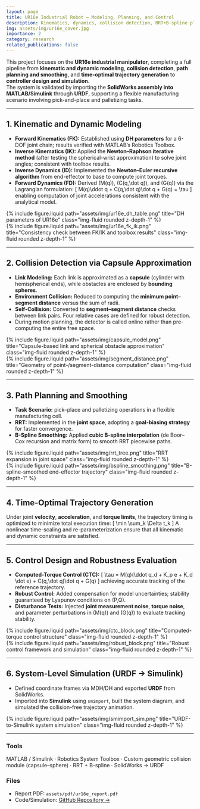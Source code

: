 ```yaml
---
layout: page
title: UR16e Industrial Robot — Modeling, Planning, and Control
description: Kinematics, dynamics, collision detection, RRT+B-spline planning, time-optimal trajectory generation, and computed-torque/robust control with Simulink-URDF simulation.
img: assets/img/ur16e_cover.jpg
importance: 2
category: research
related_publications: false
---
```


This project focuses on the **UR16e industrial manipulator**, completing a full pipeline from **kinematic and dynamic modeling**, **collision detection**, **path planning and smoothing**, and **time-optimal trajectory generation** to **controller design and simulation**.  
The system is validated by importing the **SolidWorks assembly into MATLAB/Simulink** through **URDF**, supporting a flexible manufacturing scenario involving pick-and-place and palletizing tasks.

---

## 1. Kinematic and Dynamic Modeling

- **Forward Kinematics (FK):** Established using **DH parameters** for a 6-DOF joint chain; results verified with MATLAB’s Robotics Toolbox.  
- **Inverse Kinematics (IK):** Applied the **Newton–Raphson iterative method** (after testing the spherical-wrist approximation) to solve joint angles; consistent with toolbox results.  
- **Inverse Dynamics (ID):** Implemented the **Newton–Euler recursive algorithm** from end-effector to base to compute joint torques.  
- **Forward Dynamics (FD):** Derived \(M(q)\), \(C(q,\dot q)\), and \(G(q)\) via the Lagrangian formulation:
  \[
  M(q)\ddot q + C(q,\dot q)\dot q + G(q) = \tau
  \]
  enabling computation of joint accelerations consistent with the analytical model.

<div class="row">
  <div class="col-sm mt-3 mt-md-0">
    {% include figure.liquid path="assets/img/ur16e_dh_table.png" title="DH parameters of UR16e" class="img-fluid rounded z-depth-1" %}
  </div>
  <div class="col-sm mt-3 mt-md-0">
    {% include figure.liquid path="assets/img/ur16e_fk_ik.png" title="Consistency check between FK/IK and toolbox results" class="img-fluid rounded z-depth-1" %}
  </div>
</div>

---

## 2. Collision Detection via Capsule Approximation

- **Link Modeling:** Each link is approximated as a **capsule** (cylinder with hemispherical ends), while obstacles are enclosed by **bounding spheres**.  
- **Environment Collision:** Reduced to computing the **minimum point–segment distance** versus the sum of radii.  
- **Self-Collision:** Converted to **segment–segment distance** checks between link pairs. Four relative cases are defined for robust detection.  
- During motion planning, the detector is called online rather than pre-computing the entire free space.

<div class="row">
  <div class="col-sm mt-3 mt-md-0">
    {% include figure.liquid path="assets/img/capsule_model.png" title="Capsule-based link and spherical obstacle approximation" class="img-fluid rounded z-depth-1" %}
  </div>
  <div class="col-sm mt-3 mt-md-0">
    {% include figure.liquid path="assets/img/segment_distance.png" title="Geometry of point-/segment-distance computation" class="img-fluid rounded z-depth-1" %}
  </div>
</div>

---

## 3. Path Planning and Smoothing

- **Task Scenario:** pick–place and palletizing operations in a flexible manufacturing cell.  
- **RRT:** Implemented in the **joint space**, adopting a **goal-biasing strategy** for faster convergence.  
- **B-Spline Smoothing:** Applied **cubic B-spline interpolation** (de Boor–Cox recursion and matrix form) to smooth RRT piecewise paths.

<div class="row">
  <div class="col-sm mt-3 mt-md-0">
    {% include figure.liquid path="assets/img/rrt_tree.png" title="RRT expansion in joint space" class="img-fluid rounded z-depth-1" %}
  </div>
  <div class="col-sm mt-3 mt-md-0">
    {% include figure.liquid path="assets/img/bspline_smoothing.png" title="B-spline-smoothed end-effector trajectory" class="img-fluid rounded z-depth-1" %}
  </div>
</div>

---

## 4. Time-Optimal Trajectory Generation

Under joint **velocity**, **acceleration**, and **torque limits**, the trajectory timing is optimized to minimize total execution time:
\[
\min \sum_k \Delta t_k
\]
A nonlinear time-scaling and re-parameterization ensure that all kinematic and dynamic constraints are satisfied.

---

## 5. Control Design and Robustness Evaluation

- **Computed-Torque Control (CTC):**
  \[
  \tau = M(q)(\ddot q_d + K_p e + K_d \dot e) + C(q,\dot q)\dot q + G(q)
  \]
  achieving accurate tracking of the reference trajectory.  
- **Robust Control:** Added compensation for model uncertainties; stability guaranteed by Lyapunov conditions on \(P,Q\).  
- **Disturbance Tests:** Injected **joint measurement noise**, **torque noise**, and parameter perturbations in \(M(q)\) and \(G(q)\) to evaluate tracking stability.

<div class="row">
  <div class="col-sm mt-3 mt-md-0">
    {% include figure.liquid path="assets/img/ctc_block.png" title="Computed-torque control structure" class="img-fluid rounded z-depth-1" %}
  </div>
  <div class="col-sm mt-3 mt-md-0">
    {% include figure.liquid path="assets/img/robust_block.png" title="Robust control framework and simulation" class="img-fluid rounded z-depth-1" %}
  </div>
</div>

---

## 6. System-Level Simulation (URDF → Simulink)

- Defined coordinate frames via MDH/DH and exported **URDF** from SolidWorks.  
- Imported into **Simulink** using `smimport`, built the system diagram, and simulated the collision-free trajectory animation.

<div class="row justify-content-sm-center">
  <div class="col-sm-10 mt-3 mt-md-0">
    {% include figure.liquid path="assets/img/smimport_sim.png" title="URDF-to-Simulink system simulation" class="img-fluid rounded z-depth-1" %}
  </div>
</div>

---

### Tools  
MATLAB / Simulink · Robotics System Toolbox · Custom geometric collision module (capsule–sphere) · RRT + B-spline · SolidWorks → URDF

### Files  
- Report PDF: `assets/pdf/ur16e_report.pdf`  
- Code/Simulation: [GitHub Repository →](https://github.com/yourusername/ur16e-control)
